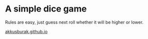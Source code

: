 # A simple dice game  
Rules are easy, just guess next roll whether it will be higher or lower.  

[akkusburak.github.io](akkusburak.github.io)
